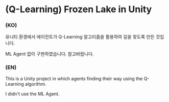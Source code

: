 <h1><b>(Q-Learning) Frozen Lake in Unity</b></h1>

<h3>(KO)</h3>
<p>유니티 환경에서 에이전트가 Q-Learning 알고리즘을 활용하여 길을 찾도록 만든 것입니다.</p>
<p>ML Agent 없이 구현하였습니다. 참고바랍니다.</p>

<h3>(EN)</h3>
<p>This is a Unity project in which agents finding their way using the Q-Learning algorithm.</p>
<p>I didn't use the ML Agent.</p>